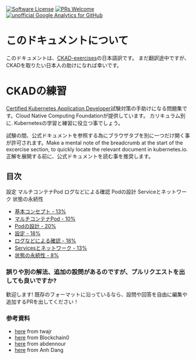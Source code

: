 [![Software License](https://img.shields.io/badge/license-MIT-brightgreen.svg?style=flat-square)](LICENSE)
[![PRs Welcome](https://img.shields.io/badge/PRs-welcome-brightgreen.svg?style=flat-square)](http://makeapullrequest.com)
[![unofficial Google Analytics for GitHub](https://gaforgithub.azurewebsites.net/api?repo=CKAD-exercises)](https://github.com/dgkanatsios/gaforgithub)

# このドキュメントについて

このドキュメントは、[CKAD-exercises](https://github.com/dgkanatsios/CKAD-exercises)の日本語訳です。
まだ翻訳途中ですが、CKADを取りたい日本人の助けになれば幸いです。

# CKADの練習

[Certified Kubernetes Application Developer](https://www.cncf.io/certification/ckad/)試験対策の手助けになる問題集です。Cloud Native Computing Foundationが提供しています。 カリキュラム別に. Kubernetesの学習と練習に役立つ事でしょう。

試験の間、公式ドキュメントを参照する為にブラウザタブを別に一つだけ開く事が許可されます。Make a mental note of the breadcrumb at the start of the excercise section, to quickly locate the relevant document in kubernetes.io. 正解を展開する前に、公式ドキュメントを読む事を推奨します。

## 目次

設定
マルチコンテナPod
ログなどによる確認
Podの設計
Serviceとネットワーク
状態の永続性
- [基本コンセプト - 13%](a.core_concepts.md)
- [マルチコンテナPod - 10%](b.multi_container_pods.md)
- [Podの設計 - 20%](c.pod_design.md)
- [設定 - 18%](d.configuration.md)
- [ログなどによる確認 - 18%](e.observability.md)
- [Servicesとネットワーク - 13%](f.services.md)
- [状態の永続性 - 8%](g.state.md)

### 誤りや別の解法、追加の設問があるのですが、プルリクエストを出しても良いですか? 

歓迎します! 既存のフォーマットに沿っているなら、設問や回答を自由に編集や追加するPRを出してください！

### 参考資料

- [here](https://github.com/twajr/ckad-prep-notes) from twajr
- [here](https://www.reddit.com/r/kubernetes/comments/9uydc1/passed_the_ckad_special_thanks_to_the_linux/) from Blockchain0
- [here](https://medium.com/devopslinks/my-story-towards-cka-ckad-and-some-tips-daf495e711a9) from abdennour
- [here](https://medium.com/chotot-techblog/tips-tricks-to-pass-certified-kubernetes-application-developer-ckad-exam-67c9e1b32e6e) from Anh Dang

